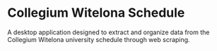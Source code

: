 # Collegium Witelona Schedule
A desktop application designed to extract and organize data from the Collegium Witelona university schedule through web scraping.

